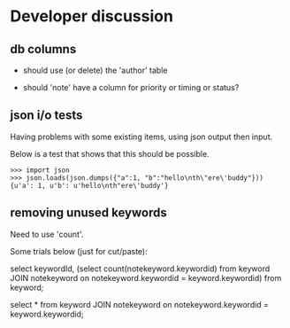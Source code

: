 # Developer discussion

## db columns

* should use (or delete) the 'author' table

* should 'note' have a column for priority or timing or status?

## json i/o tests

Having problems with some existing items, using json output then input.

Below is a test that shows that this should be possible. 

    >>> import json
    >>> json.loads(json.dumps({"a":1, "b":"hello\nth\"ere\'buddy"}))
    {u'a': 1, u'b': u'hello\nth"ere\'buddy'}

## removing unused keywords

Need to use 'count'.

Some trials below (just for cut/paste):

select keywordId, (select count(notekeyword.keywordid) from keyword JOIN notekeyword on notekeyword.keywordid = keyword.keywordid) from keyword;

select * from keyword JOIN notekeyword on notekeyword.keywordid = keyword.keywordid;


